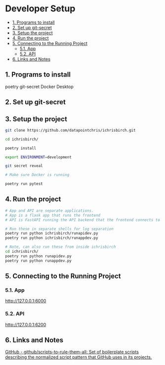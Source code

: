 # Developer Setup

- [1. Programs to install](#1-programs-to-install)
- [2. Set up git-secret](#2-set-up-git-secret)
- [3. Setup the project](#3-setup-the-project)
- [4. Run the project](#4-run-the-project)
- [5. Connecting to the Running Project](#5-connecting-to-the-running-project)
  - [5.1. App](#51-app)
  - [5.2. API](#52-api)
- [6. Links and Notes](#6-links-and-notes)

## 1. Programs to install

poetry
git-secret
Docker Desktop

## 2. Set up git-secret

## 3. Setup the project

```bash
git clone https://github.com/datapointchris/ichrisbirch.git

cd ichrisbirch/

poetry install

export ENVIRONMENT=development

git secret reveal

# Make sure Docker is running

poetry run pytest
```

## 4. Run the project

```bash
# App and API are separate applications.
# App is a flask app that runs the frontend
# API is FastAPI running the API backend that the frontend connects to

# Run these in separate shells for log separation
poetry run python ichrisbirch/runapidev.py
poetry run python ichrisbirch/runappdev.py

# Note, can also run these from inside ichrisbirch
cd ichrisbirch/
poetry run python runapidev.py
poetry run python runappdev.py
```

## 5. Connecting to the Running Project

### 5.1. App

<http://127.0.0.1:6000>

### 5.2. API

<http://127.0.0.1:6200>

## 6. Links and Notes

[GitHub - github/scripts-to-rule-them-all: Set of boilerplate scripts describing the normalized script pattern that GitHub uses in its projects.](https://github.com/github/scripts-to-rule-them-all)
